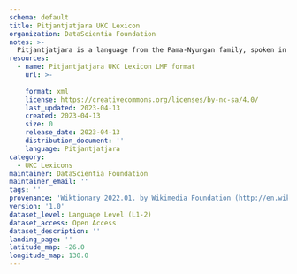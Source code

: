 ```yaml
---
schema: default
title: Pitjantjatjara UKC Lexicon
organization: DataScientia Foundation
notes: >-
  Pitjantjatjara is a language from the Pama-Nyungan family, spoken in Australia. The UKC Lexicon of Pitjantjatjara is represented as a lexico-semantic network. It consists of words, word senses, synsets, as well as sense-level and synset-level relationships.
resources:
  - name: Pitjantjatjara UKC Lexicon LMF format
    url: >-
      
    format: xml
    license: https://creativecommons.org/licenses/by-nc-sa/4.0/
    last_updated: 2023-04-13
    created: 2023-04-13
    size: 0
    release_date: 2023-04-13
    distribution_document: ''
    language: Pitjantjatjara
category:
  - UKC Lexicons
maintainer: DataScientia Foundation
maintainer_email: ''
tags: ''
provenance: 'Wiktionary 2022.01. by Wikimedia Foundation (http://en.wiktionary.org); CogNet 2.1 by Khuyagbaatar Batsuren, National University of Mongolia (http://cognet.ukc.disi.unitn.it); Princeton WordNet 2.1 by Princeton University (https://wordnet.princeton.edu)'
version: '1.0'
dataset_level: Language Level (L1-2)
dataset_access: Open Access
dataset_description: ''
landing_page: ''
latitude_map: -26.0
longitude_map: 130.0
---
```

